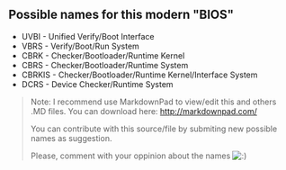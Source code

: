 ## Possible names for this modern "BIOS" ##

- UVBI - Unified Verify/Boot Interface
- VBRS - Verify/Boot/Run System
- CBRK - Checker/Bootloader/Runtime Kernel
- CBRS - Checker/Bootloader/Runtime System
- CBRKIS - Checker/Bootloader/Runtime Kernel/Interface System
- DCRS - Device Checker/Runtime System

> Note: I recommend use MarkdownPad to view/edit this and others .MD files. You can download here: http://markdownpad.com/
> 
> You can contribute with this source/file by submiting new possible names as suggestion.
> 
> Please, comment with your oppinion about the names ![:)](http://i.imgur.com/Bq7Gq5W.png?raw=true ":)")